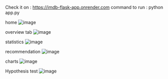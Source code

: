 Check it on : https://imdb-flask-app.onrender.com
command to run : python app.py

home
![image](https://github.com/user-attachments/assets/f0e514af-9f27-427f-88df-2fea2b1a6fa8)

overview tab
![image](https://github.com/user-attachments/assets/3082f3d3-6aa0-4f52-8797-b575ba501a8f)

statistics
![image](https://github.com/user-attachments/assets/63b9e02b-4ff8-4623-83d5-1bb17bc5dac4)

recommendation
![image](https://github.com/user-attachments/assets/ba6426ab-dd2b-4146-ab55-fb1260a1e536)

charts
![image](https://github.com/user-attachments/assets/4874c64d-d348-4927-bdc9-82530f83f6ca)

Hypothesis test
![image](https://github.com/user-attachments/assets/65bb9a3e-fed4-419e-a714-827dfa6f13e9)




